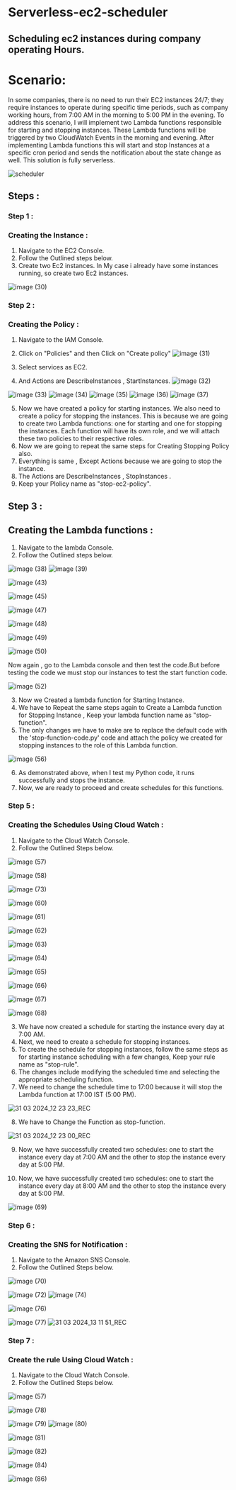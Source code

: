 # Serverless-ec2-scheduler
## Scheduling ec2 instances during company operating Hours.
# Scenario:
In some companies, there is no need to run their EC2 instances 24/7; they require instances to operate during specific time periods, such as company working hours, from 7:00 AM in the morning to 5:00 PM in the evening. To address this scenario, I will implement two Lambda functions responsible for starting and stopping instances. These Lambda functions will be triggered by two CloudWatch Events in the morning and evening. After implementing Lambda functions this will start and stop Instances at a specific cron period and sends the notification about the state change as well. This solution is fully serverless.

![scheduler](https://github.com/Pravnk57/Serverless-ec2-scheduler/assets/117705143/05560a6d-1e8f-4366-8ffa-2eacfba551ba)

## Steps :

### Step 1 :
### Creating the Instance :
1. Navigate to the EC2 Console.
2. Follow the Outlined steps below.
3. Create two Ec2 instances. In My case i already have some instances running, so create two Ec2 instances.
   
![image (30)](https://github.com/Pravnk57/Serverless-ec2-scheduler/assets/117705143/7fbb4f97-0954-43a2-bdb8-9c1a0e286393)

### Step 2 :
### Creating the Policy :


1. Navigate to the IAM Console.
2. Click on "Policies" and then Click on "Create policy"
![image (31)](https://github.com/Pravnk57/Serverless-ec2-scheduler/assets/117705143/a0bf1583-eac9-42c0-b511-a2ae65f96b37)

3. Select services as EC2.
4. And Actions are DescribeInstances , StartInstances.
![image (32)](https://github.com/Pravnk57/Serverless-ec2-scheduler/assets/117705143/2acdac48-3d04-4045-a33a-eae1e98ed38d)

![image (33)](https://github.com/Pravnk57/Serverless-ec2-scheduler/assets/117705143/55a747c8-d304-47b4-b869-404d900748bf)
![image (34)](https://github.com/Pravnk57/Serverless-ec2-scheduler/assets/117705143/58705f12-4cfd-41c6-96a5-bf20664a9f4a)
![image (35)](https://github.com/Pravnk57/Serverless-ec2-scheduler/assets/117705143/0e7b2636-3b40-4045-ab48-d019e25d87ab)
![image (36)](https://github.com/Pravnk57/Serverless-ec2-scheduler/assets/117705143/812ff10c-7c31-4483-bad9-26015298dfa3)
![image (37)](https://github.com/Pravnk57/Serverless-ec2-scheduler/assets/117705143/f1889cb9-1c92-4d22-90e5-cd148428c746)

5. Now we have created a policy for starting instances. We also need to create a policy for stopping the instances. This is because we are going to create two Lambda functions: one for starting and one for stopping the instances. Each function will have its own role, and we will attach these two policies to their respective roles.<br>
6. Now  we are going to repeat the same steps for Creating Stopping Policy also.<br>
7. Everything is same , Except Actions because we are going to stop the instance.<br>
8. The Actions are DescribeInstances , StopInstances .<br>
9. Keep your Plolicy name as "stop-ec2-policy".

## Step 3 :
## Creating the Lambda functions :

1. Navigate to the lambda Console.
2. Follow the Outlined steps below.

![image (38)](https://github.com/Pravnk57/Serverless-ec2-scheduler/assets/117705143/b0af78fe-1872-4394-bd06-8e3008639a8c)
![image (39)](https://github.com/Pravnk57/Serverless-ec2-scheduler/assets/117705143/24ba37f7-ac09-46b2-9459-7dbb798e59b4)

![image (43)](https://github.com/Pravnk57/Serverless-ec2-scheduler/assets/117705143/88c09c9b-42d3-4b6c-b942-d10b208243c3)

![image (45)](https://github.com/Pravnk57/Serverless-ec2-scheduler/assets/117705143/ad2ce33c-a9fe-4a51-a113-135d6c778d66)

![image (47)](https://github.com/Pravnk57/Serverless-ec2-scheduler/assets/117705143/8cd2f8f6-88e0-434a-9e4e-e7c3fce6fcfd)

![image (48)](https://github.com/Pravnk57/Serverless-ec2-scheduler/assets/117705143/ef13b854-ad59-471f-8771-02967c6ea401)

![image (49)](https://github.com/Pravnk57/Serverless-ec2-scheduler/assets/117705143/1a4dc1ec-1c01-4639-917a-a8395f3a545b)

![image (50)](https://github.com/Pravnk57/Serverless-ec2-scheduler/assets/117705143/98c52735-725b-4a16-ae76-f66dc37e248b)

Now again , go to the Lambda console and then test the code.But before testing the code we must stop our instances to test the start function code.

![image (52)](https://github.com/Pravnk57/Serverless-ec2-scheduler/assets/117705143/26fec017-6811-4caf-8407-24fcd293ea76)

3. Now we Created a lambda function for Starting Instance.
4. We have to Repeat the same steps again to Create a Lambda function for Stopping Instance , Keep your lambda function name as "stop-function".
5. The only changes we have to make are to replace the default code with the 'stop-function-code.py' code and attach the policy we created for stopping instances to the role of this Lambda function.

![image (56)](https://github.com/Pravnk57/Serverless-ec2-scheduler/assets/117705143/22c90ccc-5f00-4052-9550-7f84cb409d1e)

6. As demonstrated above, when I test my Python code, it runs successfully and stops the instance.
7. Now, we are ready to proceed and create schedules for this functions.

### Step 5 :
### Creating the Schedules Using Cloud Watch :

1. Navigate to the Cloud Watch Console.
2. Follow the Outlined Steps below.

![image (57)](https://github.com/Pravnk57/Serverless-ec2-scheduler/assets/117705143/9480750a-5865-4dc3-aac8-406c4bb81557)

![image (58)](https://github.com/Pravnk57/Serverless-ec2-scheduler/assets/117705143/a8550035-df5b-4347-b5d7-a59dd8332ac9)

![image (73)](https://github.com/Pravnk57/Serverless-ec2-scheduler/assets/117705143/0c943c89-ab41-4574-a54f-9bb8350509d7)

![image (60)](https://github.com/Pravnk57/Serverless-ec2-scheduler/assets/117705143/c0c48bf7-6249-48cd-a14b-4290d7065e34)

![image (61)](https://github.com/Pravnk57/Serverless-ec2-scheduler/assets/117705143/a905991b-c399-4217-ba58-bfa2edf6c572)

![image (62)](https://github.com/Pravnk57/Serverless-ec2-scheduler/assets/117705143/f6669acd-b0b2-4a11-87aa-d206670e425f)

![image (63)](https://github.com/Pravnk57/Serverless-ec2-scheduler/assets/117705143/ad9ababe-cfaa-439e-aec5-39ba3b11e7da)

![image (64)](https://github.com/Pravnk57/Serverless-ec2-scheduler/assets/117705143/bd40e4aa-ff13-4f9e-a578-2f83f1fe23f0)

![image (65)](https://github.com/Pravnk57/Serverless-ec2-scheduler/assets/117705143/ecb7eb16-30a7-4c55-86f7-e4be65e52cf3)

![image (66)](https://github.com/Pravnk57/Serverless-ec2-scheduler/assets/117705143/1d937b8b-ff73-4ef3-8e23-d3839a5e6529)

![image (67)](https://github.com/Pravnk57/Serverless-ec2-scheduler/assets/117705143/83fcaf7d-6df7-4ca0-a7bb-513b34905484)

![image (68)](https://github.com/Pravnk57/Serverless-ec2-scheduler/assets/117705143/a7dbbcd5-6ded-4d77-8150-d93fd5a01603)

3. We have now created a schedule for starting the instance every day at 7:00 AM.<br>
4. Next, we need to create a schedule for stopping instances.<br>
5. To create the schedule for stopping instances, follow the same steps as for starting instance scheduling with a few changes, Keep your rule name as "stop-rule".<br>
6. The changes include modifying the scheduled time and selecting the appropriate scheduling function.<br>
7. We need to change the schedule time to 17:00 because it will stop the Lambda function at 17:00 IST (5:00 PM).

![31 03 2024_12 23 23_REC](https://github.com/Pravnk57/Serverless-ec2-scheduler/assets/117705143/94cdba34-8667-495e-ae6c-04be4fadda6d)

8. We have to Change the Function as stop-function.
   
![31 03 2024_12 23 00_REC](https://github.com/Pravnk57/Serverless-ec2-scheduler/assets/117705143/10509648-be8d-4e3e-aeea-7e0170ddc44e)

9. Now, we have successfully created two schedules: one to start the instance every day at 7:00 AM and the other to stop the instance every day at 5:00 PM.

9. Now, we have successfully created two schedules: one to start the instance every day at 8:00 AM and the other to stop the instance every day at 5:00 PM.

![image (69)](https://github.com/Pravnk57/Serverless-ec2-scheduler/assets/117705143/01d09200-1af4-47e9-80a6-f9e7b4263de7)

### Step 6 :
### Creating the SNS for Notification :

1. Navigate to the Amazon SNS Console.
2. Follow the Outlined Steps below.
 
![image (70)](https://github.com/Pravnk57/Serverless-ec2-scheduler/assets/117705143/a5112dd5-e498-4df9-9524-6141e4eb3997)

![image (72)](https://github.com/Pravnk57/Serverless-ec2-scheduler/assets/117705143/cee57ece-dbaf-4ecd-8fed-4632c1cf0386)
![image (74)](https://github.com/Pravnk57/Serverless-ec2-scheduler/assets/117705143/64fb6aa8-a9ff-4f64-85b8-30db483889ad)

![image (76)](https://github.com/Pravnk57/Serverless-ec2-scheduler/assets/117705143/383af15a-35aa-4bde-aab2-3de3f97b546c)

![image (77)](https://github.com/Pravnk57/Serverless-ec2-scheduler/assets/117705143/e57d4b18-66b6-44eb-8bb0-9a22a2b32c98)
![31 03 2024_13 11 51_REC](https://github.com/Pravnk57/Serverless-ec2-scheduler/assets/117705143/5017bd4e-dc40-4e02-89fe-26e9f5536edb)


### Step 7 :
### Create the rule Using Cloud Watch :

1. Navigate to the Cloud Watch Console.
2. Follow the Outlined Steps below.

![image (57)](https://github.com/Pravnk57/Serverless-ec2-scheduler/assets/117705143/950f3fe9-a194-4fa7-b664-f488aec51480)

![image (78)](https://github.com/Pravnk57/Serverless-ec2-scheduler/assets/117705143/9d7e55d9-353a-42f8-abfb-890cb37598b5)

![image (79)](https://github.com/Pravnk57/Serverless-ec2-scheduler/assets/117705143/633d8e23-8491-4c6f-8b30-d64ee6bec397)
![image (80)](https://github.com/Pravnk57/Serverless-ec2-scheduler/assets/117705143/06b659df-d8bc-4b83-b2f8-d0a8422c1f0e)

![image (81)](https://github.com/Pravnk57/Serverless-ec2-scheduler/assets/117705143/c6315583-2451-4871-a61f-57e87a553b43)

![image (82)](https://github.com/Pravnk57/Serverless-ec2-scheduler/assets/117705143/9a4e9f9c-0f49-4c39-b747-da38121fefbf)

![image (84)](https://github.com/Pravnk57/Serverless-ec2-scheduler/assets/117705143/e0692699-baaf-4c7c-ba5b-5a27f3a80839)

![image (86)](https://github.com/Pravnk57/Serverless-ec2-scheduler/assets/117705143/268438cf-c199-4f52-97a8-c97e7a5d2347)


















